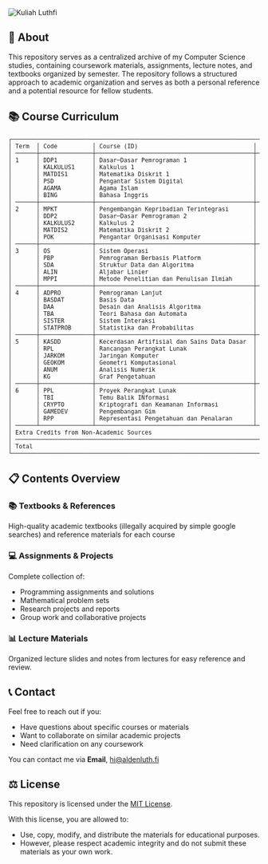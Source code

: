 <picture>
  <source media="(prefers-color-scheme: light)" srcset="/.github/meta/dark.png">
  <source media="(prefers-color-scheme: dark)" srcset="/.github/meta/light.png">
  <img alt="Kuliah Luthfi">
</picture>

## 📖 About

This repository serves as a centralized archive of my Computer Science studies, containing coursework materials, assignments, lecture notes, and textbooks organized by semester. The repository follows a structured approach to academic organization and serves as both a personal reference and a potential resource for fellow students.

## 📚 Course Curriculum

<sup>
<pre>
┌────────────────────────────────────────────────────────────────────────────────────────────────────────────────────────────────┐
│ Term  │ Code          │ Course (ID)                                 │ Course (EN)                                    │ Credits │
│ ──────┼───────────────┼─────────────────────────────────────────────┼────────────────────────────────────────────────┼──────── │
│ 1     │ DDP1          │ Dasar─Dasar Pemrograman 1                   │ Programming Foundations 1                      │ 4       │
│       │ KALKULUS1     │ Kalkulus 1                                  │ Calculus 1                                     │ 3       │
│       │ MATDIS1       │ Matematika Diskrit 1                        │ Disrete Mathematics 1                          │ 3       │
│       │ PSD           │ Pengantar Sistem Digital                    │ Introduction to Digital Systems                │ 3       │
│       │ AGAMA         │ Agama Islam                                 │ -                                              │ 2       │
│       │ BING          │ Bahasa Inggris                              │ -                                              │ 2       │
│ ──────┼───────────────┼─────────────────────────────────────────────┼────────────────────────────────────────────────┼──────── │
│ 2     │ MPKT          │ Pengembangan Kepribadian Terintegrasi       │ -                                              │ 5       │
│       │ DDP2          │ Dasar─Dasar Pemrograman 2                   │ Programming Foundations 2                      │ 4       │
│       │ KALKULUS2     │ Kalkulus 2                                  │ Calculus 2                                     │ 3       │
│       │ MATDIS2       │ Matematika Diskrit 2                        │ Disrete Mathematics 2                          │ 3       │
│       │ POK           │ Pengantar Organisasi Komputer               │ Introduction to Computer Organization          │ 3       │
│ ──────┼───────────────┼─────────────────────────────────────────────┼────────────────────────────────────────────────┼──────── │
│ 3     │ OS            │ Sistem Operasi                              │ Operating Systems                              │ 4       │
│       │ PBP           │ Pemrograman Berbasis Platform               │ Platform─based Development                     │ 4       │
│       │ SDA           │ Struktur Data dan Algoritma                 │ Data Structures and Algorithms                 │ 4       │
│       │ ALIN          │ Aljabar Linier                              │ Linear Algebra                                 │ 3       │
│       │ MPPI          │ Metode Penelitian dan Penulisan Ilmiah      │ Research Methodology and Scientific Writing    │ 3       │
│ ──────┼───────────────┼─────────────────────────────────────────────┼────────────────────────────────────────────────┼──────── │
│ 4     │ ADPRO         │ Pemrograman Lanjut                          │ Advanced Programming                           │ 4       │
│       │ BASDAT        │ Basis Data                                  │ Databases                                      │ 4       │
│       │ DAA           │ Desain dan Analisis Algoritma               │ Algorithms Design and Analysis                 │ 4       │
│       │ TBA           │ Teori Bahasa dan Automata                   │ Language Theory and Automata                   │ 4       │
│       │ SISTER        │ Sistem Interaksi                            │ System Interaction                             │ 3       │
│       │ STATPROB      │ Statistika dan Probabilitas                 │ Statistics and Probability                     │ 3       │
│ ──────┼───────────────┼─────────────────────────────────────────────┼────────────────────────────────────────────────┼──────── │
│ 5     │ KASDD         │ Kecerdasan Artifisial dan Sains Data Dasar  │ Artificial Intelligence and Basic Data Science │ 4       │
│       │ RPL           │ Rancangan Perangkat Lunak                   │ Software Design                                │ 4       │
│       │ JARKOM        │ Jaringan Komputer                           │ Computer Network                               │ 3       │
│       │ GEOKOM        │ Geometri Komputasional                      │ Computational Geometry                         │ 3       │
│       │ ANUM          │ Analisis Numerik                            │ Numerical Analysis                             │ 3       │
│       │ KG            │ Graf Pengetahuan                            │ Knowledge Graph                                │ 3       │
│ ──────┼───────────────┼─────────────────────────────────────────────┼────────────────────────────────────────────────┼──────── │
│ 6     │ PPL           │ Proyek Perangkat Lunak                      │ Software Project                               │ 6       │
│       │ TBI           │ Temu Balik INformasi                        │ Information Retrieval                          │ 4       │
│       │ CRYPTO        │ Kriptografi dan Keamanan Informasi          │ Cryptography and Information Security          │ 4       │
│       │ GAMEDEV       │ Pengembangan Gim                            │ Game Development                               │ 3       │
│       │ RPP           │ Representasi Pengetahuan dan Penalaran      │ Knowledge and Reasoning Representation         │ 3       │
│ ──────┴───────────────┴─────────────────────────────────────────────┴────────────────────────────────────────────────┼──────── │
│ Extra Credits from Non-Academic Sources                                                                              │ 3       │
│ ─────────────────────────────────────────────────────────────────────────────────────────────────────────────────────┼─────── +│
│ Total                                                                                                                │ 119     │
└────────────────────────────────────────────────────────────────────────────────────────────────────────────────────────────────┘
</pre>
</sup>

## 📋 Contents Overview

### 📚 Textbooks & References
High-quality academic textbooks (illegally acquired by simple google searches) and reference materials for each course

### 💻 Assignments & Projects
Complete collection of:
- Programming assignments and solutions
- Mathematical problem sets
- Research projects and reports
- Group work and collaborative projects

### 📊 Lecture Materials
Organized lecture slides and notes from lectures for easy reference and review.

## 📞 Contact

Feel free to reach out if you:
- Have questions about specific courses or materials
- Want to collaborate on similar academic projects
- Need clarification on any coursework

You can contact me via **Email**, [hi@aldenluth.fi](mailto:hi@aldenluth.fi)

## ⚖️ License

This repository is licensed under the [MIT License](LICENSE).

With this license, you are allowed to:
- Use, copy, modify, and distribute the materials for educational purposes.
- However, please respect academic integrity and do not submit these materials as your own work.




